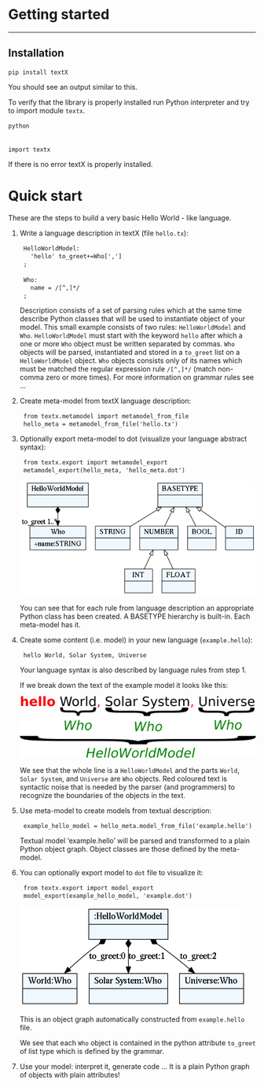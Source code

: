 # Getting started

---

## Installation

    pip install textX


You should see an output similar to this.

To verify that the library is properly installed run Python interpreter and
try to import module `textx`.

    python


    import textx

If there is no error textX is properly installed.

# Quick start

These are the steps to build a very basic Hello World - like language.

1. Write a language description in textX (file `hello.tx`):

        HelloWorldModel:
          'hello' to_greet+=Who[',']
        ;

        Who:
          name = /[^,]*/
        ;

    Description consists of a set of parsing rules which at the same time
    describe Python classes that will be used to instantiate object of your
    model.  This small example consists of two rules: `HelloWorldModel` and
    `Who`.  `HelloWorldModel` must start with the keyword `hello` after which a
    one or more `Who` object must be written separated by commas. `Who` objects
    will be parsed, instantiated and stored in a `to_greet` list on a
    `HelloWorldModel` object. `Who` objects consists only of its names which
    must be matched the regular expression rule `/[^,]*/` (match non-comma zero
    or more times). For more information on grammar rules see ...

2. Create meta-model from textX language description:

        from textx.metamodel import metamodel_from_file
        hello_meta = metamodel_from_file('hello.tx')


3. Optionally export meta-model to dot (visualize your language abstract syntax):

        from textx.export import metamodel_export
        metamodel_export(hello_meta, 'hello_meta.dot')

    ![hello meta-model](images/hello_meta.dot.png)

    You can see that for each rule from language description an appropriate
    Python class has been created. A BASETYPE hierarchy is built-in. Each
    meta-model has it.

4. Create some content (i.e. model) in your new language (``example.hello``):

        hello World, Solar System, Universe

    Your language syntax is also described by language rules from step 1.

    If we break down the text of the example model it looks like this:

    ![hello model parts](images/hello_parts.png)

    We see that the whole line is a `HelloWorldModel` and the parts `World`, 
    `Solar System`, and `Universe` are `Who` objects. Red coloured text is
    syntactic noise that is needed by the parser (and programmers) to recognize
    the boundaries of the objects in the text.

5. Use meta-model to create models from textual description:


        example_hello_model = hello_meta.model_from_file('example.hello')



    Textual model ‘example.hello’ will be parsed and transformed to a plain
    Python object graph. Object classes are those defined by the meta-model.

6. You can optionally export model to `dot` file to visualize it:

        from textx.export import model_export
        model_export(example_hello_model, 'example.dot')

    ![Example hello model](images/example.dot.png)

    This is an object graph automatically constructed from `example.hello`
    file.

    We see that each `Who` object is contained in the python attribute
    `to_greet` of list type which is defined by the grammar.


7. Use your model: interpret it, generate code … It is a plain Python
   graph of objects with plain attributes!



